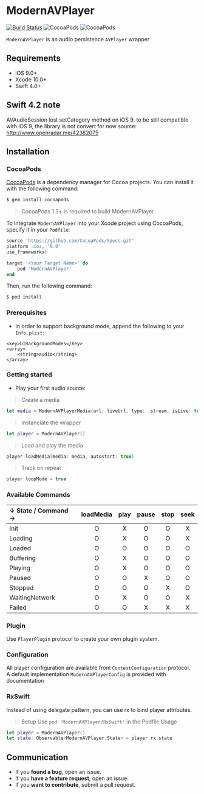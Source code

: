 # ModernAVPlayer
[![Build Status](https://travis-ci.org/noreasonprojects/ModernAVPlayer.svg?branch=develop)](https://travis-ci.org/noreasonprojects/ModernAVPlayer)
![CocoaPods](https://img.shields.io/cocoapods/v/ModernAVPlayer.svg)
![CocoaPods](https://img.shields.io/cocoapods/l/ModernAVPlayer.svg)

``ModernAVPlayer`` is an audio persistence ``AVPlayer`` wrapper

## Requirements

- iOS 9.0+
- Xcode 10.0+
- Swift 4.0+

## Swift 4.2 note
AVAudioSession lost setCategory method on iOS 9. to be still compatible with iOS 9, the library is not convert for now
source: http://www.openradar.me/42382075

## Installation

### CocoaPods

[CocoaPods](http://cocoapods.org) is a dependency manager for Cocoa projects. You can install it with the following command:

```bash
$ gem install cocoapods
```

> CocoaPods 1.3+ is required to build ModernAVPlayer.

To integrate ``ModernAVPlayer`` into your Xcode project using CocoaPods, specify it in your `Podfile`:

```ruby
source 'https://github.com/CocoaPods/Specs.git'
platform :ios, '9.0'
use_frameworks!

target '<Your Target Name>' do
    pod 'ModernAVPlayer'
end
```

Then, run the following command:

```bash
$ pod install
```

### Prerequisites

* In order to support background mode, append the following to your ``Info.plist``:

```
<key>UIBackgroundModes</key>
<array>
    <string>audio</string>
</array>
```

### Getting started

* Play your first audio source:

> Create a media
```swift
let media = ModernAVPlayerMedia(url: liveUrl, type: .stream, isLive: true, metadata: nil)
```
> Instanciate the wrapper
```swift
let player = ModernAVPlayer()
```
> Load and play the media
```swift
player.loadMedia(media: media, autostart: true)
```

> Track on repeat
```swift
player.loopMode = true
```

### Available Commands
| ↓ State / Command → | loadMedia | play | pause | stop | seek |
|:---------|:---------:|:--------:|:--------:|:--------:|:--------:|
| Init  | O | X | O | O | X
| Loading  | O | X | O | O | X
| Loaded  | O | O | O | O | O
| Buffering  | O | X | O | O | O
| Playing  | O | X | O | O | O
| Paused  | O | O | X | O | O
| Stopped  | O | O | O | X | O
| WaitingNetwork  | O | X | O | O | X
| Failed  | O | O | X | X | X

### Plugin

Use `PlayerPlugin` protocol to create your own plugin system. 

### Configuration

All player configuration are available from `ContextConfiguration` protocol.  
A default implementation `ModernAVPlayerConfig` is provided with documentation

### RxSwift

Instead of using delegate pattern, you can use rx to bind player attributes.
> Setup
Use ``pod 'ModernAVPlayer/RxSwift'`` in the Podfile
> Usage
```swift
let player = ModernAVPlayer()
let state: Observable<ModernAVPlayer.State> = player.rx.state
```

## Communication

- If you **found a bug**, open an issue.
- If you **have a feature request**, open an issue.
- If you **want to contribute**, submit a pull request.
